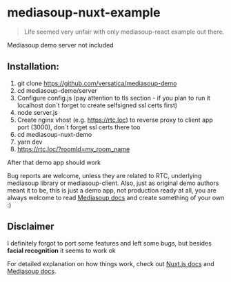 # mediasoup-nuxt-example

> Life seemed very unfair with only mediasoup-react example out there.

Mediasoup demo server not included

## Installation:
1. git clone https://github.com/versatica/mediasoup-demo
2. cd mediasoup-demo/server
3. Configure config.js (pay attention to tls section - if you plan to run it localhost don`t forget to create selfsigned ssl certs first)
4. node server.js
5. Create nginx vhost (e.g. https://rtc.loc) to reverse proxy to client app port (3000), don`t forget ssl certs there too 
6. cd mediasoup-nuxt-demo
7. yarn dev
8. https://rtc.loc/?roomId=my_room_name

After that demo app should work

Bug reports are welcome, unless they are related to RTC, underlying mediasoup library or mediasoup-client.
Also, just as original demo authors meant it to be, this is just a demo app, not production ready at all, you are always welcome to read [Mediasoup docs](https://mediasoup.org/documentation/) and create something of your own :)

## Disclaimer
I definitely forgot to port some features and left some bugs, but besides **facial recognition** it seems to work ok

For detailed explanation on how things work, check out [Nuxt.js docs](https://nuxtjs.org) and [Mediasoup docs](https://mediasoup.org/documentation/).
